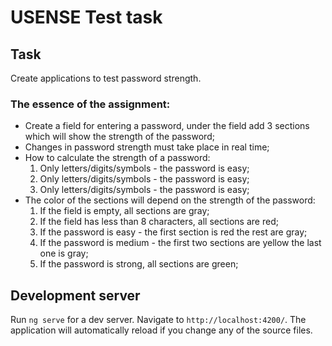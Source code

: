 # USENSE Test task

## Task

Create applications to test password strength.

### The essence of the assignment:


* Create a field for entering a password, under the field add 3 sections which will show the strength of the password; 
* Changes in password strength must take place in real time;
* How to calculate the strength of a password:
  1. Only letters/digits/symbols - the password is easy;
  2. Only letters/digits/symbols - the password is easy;
  3. Only letters/digits/symbols - the password is easy;
* The color of the sections will depend on the strength of the password:
  1. If the field is empty, all sections are gray;
  2. If the field has less than 8 characters, all sections are red;
  3. If the password is easy - the first section is red the rest are gray;
  4. If the password is medium - the first two sections are yellow the last one is gray;
  5. If the password is strong, all sections are green;


## Development server

Run `ng serve` for a dev server. Navigate to `http://localhost:4200/`. The application will automatically reload if you change any of the source files.
